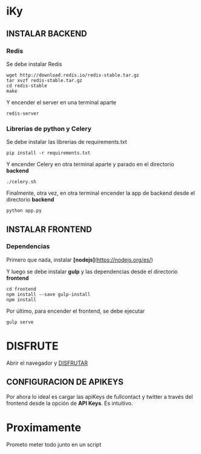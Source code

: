 # iKy

## INSTALAR BACKEND

### Redis
Se debe instalar Redis
```shell
wget http://download.redis.io/redis-stable.tar.gz
tar xvzf redis-stable.tar.gz
cd redis-stable
make
```

Y encender el server en una terminal aparte
```shell
redis-server
```

### Librerias de python y Celery
Se debe instalar las librerias de requirements.txt
```shell
pip install -r requirements.txt
```

Y encender Celery en otra terminal aparte y parado en el directorio **backend**
```shell
./celery.sh
```

Finalmente, otra vez, en otra terminal encender la app de backend desde el directorio **backend** 
```shell
python app.py
```

## INSTALAR FRONTEND

### Dependencias
Primero que nada, instalar **[nodejs]**(https://nodejs.org/es/)

Y luego se debe instalar **gulp** y las dependencias desde el directorio **frontend**
```shell
cd frontend
npm install --save gulp-install
npm install
```

Por último, para encender el frontend, se debe ejecutar 
```shell
gulp serve
```

# DISFRUTE
Abrir el navegador y [DISFRUTAR](http://127.0.0.1:3000)

## CONFIGURACION DE APIKEYS
Por ahora lo ideal es cargar las apiKeys de fullcontact y twitter a través del frontend desde la opción de **API Keys**. Es intuitivo.  

# Proximamente
Prometo meter todo junto en un script
